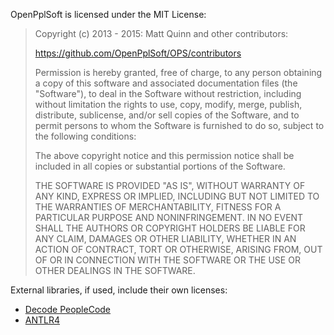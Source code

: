 OpenPplSoft is licensed under the MIT License:

> Copyright (c) 2013 - 2015: Matt Quinn and other contributors:
> 
> https://github.com/OpenPplSoft/OPS/contributors
> 
> Permission is hereby granted, free of charge, to any person obtaining
> a copy of this software and associated documentation files (the
> "Software"), to deal in the Software without restriction, including
> without limitation the rights to use, copy, modify, merge, publish,
> distribute, sublicense, and/or sell copies of the Software, and to
> permit persons to whom the Software is furnished to do so, subject to
> the following conditions:
> 
> The above copyright notice and this permission notice shall be
> included in all copies or substantial portions of the Software.
> 
> THE SOFTWARE IS PROVIDED "AS IS", WITHOUT WARRANTY OF ANY KIND,
> EXPRESS OR IMPLIED, INCLUDING BUT NOT LIMITED TO THE WARRANTIES OF
> MERCHANTABILITY, FITNESS FOR A PARTICULAR PURPOSE AND
> NONINFRINGEMENT. IN NO EVENT SHALL THE AUTHORS OR COPYRIGHT HOLDERS BE
> LIABLE FOR ANY CLAIM, DAMAGES OR OTHER LIABILITY, WHETHER IN AN ACTION
> OF CONTRACT, TORT OR OTHERWISE, ARISING FROM, OUT OF OR IN CONNECTION
> WITH THE SOFTWARE OR THE USE OR OTHER DEALINGS IN THE SOFTWARE.

External libraries, if used, include their own licenses:

- [Decode PeopleCode](http://openpplsoft.org/assets/DecodePeopleCodeLicense.txt)
- [ANTLR4](http://openpplsoft.org/assets/ANTLR4License.txt)
